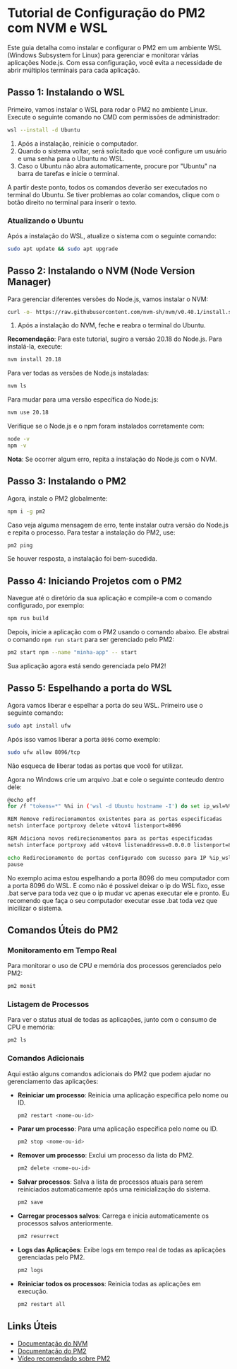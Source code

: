 
# Tutorial de Configuração do PM2 com NVM e WSL

Este guia detalha como instalar e configurar o PM2 em um ambiente WSL (Windows Subsystem for Linux) para gerenciar e monitorar várias aplicações Node.js. Com essa configuração, você evita a necessidade de abrir múltiplos terminais para cada aplicação.

## Passo 1: Instalando o WSL

Primeiro, vamos instalar o WSL para rodar o PM2 no ambiente Linux. Execute o seguinte comando no CMD com permissões de administrador:

```bash
wsl --install -d Ubuntu
```

1. Após a instalação, reinicie o computador.
2. Quando o sistema voltar, será solicitado que você configure um usuário e uma senha para o Ubuntu no WSL.
3. Caso o Ubuntu não abra automaticamente, procure por "Ubuntu" na barra de tarefas e inicie o terminal.

A partir deste ponto, todos os comandos deverão ser executados no terminal do Ubuntu. Se tiver problemas ao colar comandos, clique com o botão direito no terminal para inserir o texto.

### Atualizando o Ubuntu

Após a instalação do WSL, atualize o sistema com o seguinte comando:

```bash
sudo apt update && sudo apt upgrade
```

## Passo 2: Instalando o NVM (Node Version Manager)

Para gerenciar diferentes versões do Node.js, vamos instalar o NVM:

```bash
curl -o- https://raw.githubusercontent.com/nvm-sh/nvm/v0.40.1/install.sh | bash
```

1. Após a instalação do NVM, feche e reabra o terminal do Ubuntu.

**Recomendação**: Para este tutorial, sugiro a versão 20.18 do Node.js. Para instalá-la, execute:

```bash
nvm install 20.18
```

Para ver todas as versões de Node.js instaladas:

```bash
nvm ls
```

Para mudar para uma versão específica do Node.js:

```bash
nvm use 20.18
```

Verifique se o Node.js e o npm foram instalados corretamente com:

```bash
node -v
npm -v
```

**Nota**: Se ocorrer algum erro, repita a instalação do Node.js com o NVM.

## Passo 3: Instalando o PM2

Agora, instale o PM2 globalmente:

```bash
npm i -g pm2
```

Caso veja alguma mensagem de erro, tente instalar outra versão do Node.js e repita o processo. Para testar a instalação do PM2, use:

```bash
pm2 ping
```

Se houver resposta, a instalação foi bem-sucedida.

## Passo 4: Iniciando Projetos com o PM2

Navegue até o diretório da sua aplicação e compile-a com o comando configurado, por exemplo:

```bash
npm run build
```

Depois, inicie a aplicação com o PM2 usando o comando abaixo. Ele abstrai o comando `npm run start` para ser gerenciado pelo PM2:

```bash
pm2 start npm --name "minha-app" -- start
```

Sua aplicação agora está sendo gerenciada pelo PM2!

## Passo 5: Espelhando a porta do WSL

Agora vamos liberar e espelhar a porta do seu WSL. Primeiro use o seguinte comando:

```bash
sudo apt install ufw
```

Após isso vamos liberar a porta `8096` como exemplo:

```bash
sudo ufw allow 8096/tcp
```

Não esqueca de liberar todas as portas que você for utilizar.

Agora no Windows crie um arquivo .bat e cole o seguinte conteudo dentro dele:

```bash
@echo off
for /f "tokens=*" %%i in ('wsl -d Ubuntu hostname -I') do set ip_wsl=%%i

REM Remove redirecionamentos existentes para as portas especificadas
netsh interface portproxy delete v4tov4 listenport=8096

REM Adiciona novos redirecionamentos para as portas especificadas
netsh interface portproxy add v4tov4 listenaddress=0.0.0.0 listenport=8096 connectaddress=%ip_wsl% connectport=8096

echo Redirecionamento de portas configurado com sucesso para IP %ip_wsl%
pause

```

No exemplo acima estou espelhando a porta 8096 do meu computador com a porta 8096 do WSL. E como não é possivel deixar o ip do WSL fixo, esse .bat serve para toda vez que o ip mudar vc apenas executar ele e pronto. Eu recomendo que faça o seu computador executar esse .bat toda vez que inicilizar o sistema.

## Comandos Úteis do PM2

### Monitoramento em Tempo Real

Para monitorar o uso de CPU e memória dos processos gerenciados pelo PM2:

```bash
pm2 monit
```

### Listagem de Processos

Para ver o status atual de todas as aplicações, junto com o consumo de CPU e memória:

```bash
pm2 ls
```

### Comandos Adicionais

Aqui estão alguns comandos adicionais do PM2 que podem ajudar no gerenciamento das aplicações:

- **Reiniciar um processo**: Reinicia uma aplicação específica pelo nome ou ID.
  ```bash
  pm2 restart <nome-ou-id>
  ```

- **Parar um processo**: Para uma aplicação específica pelo nome ou ID.
  ```bash
  pm2 stop <nome-ou-id>
  ```

- **Remover um processo**: Exclui um processo da lista do PM2.
  ```bash
  pm2 delete <nome-ou-id>
  ```

- **Salvar processos**: Salva a lista de processos atuais para serem reiniciados automaticamente após uma reinicialização do sistema.
  ```bash
  pm2 save
  ```

- **Carregar processos salvos**: Carrega e inicia automaticamente os processos salvos anteriormente.
  ```bash
  pm2 resurrect
  ```

- **Logs das Aplicações**: Exibe logs em tempo real de todas as aplicações gerenciadas pelo PM2.
  ```bash
  pm2 logs
  ```

- **Reiniciar todos os processos**: Reinicia todas as aplicações em execução.
  ```bash
  pm2 restart all
  ```

## Links Úteis

- [Documentação do NVM](https://github.com/nvm-sh/nvm)
- [Documentação do PM2](https://pm2.keymetrics.io/docs/usage/quick-start/)
- [Vídeo recomendado sobre PM2](https://www.youtube.com/watch?v=zi8qHEL-Ilk)
